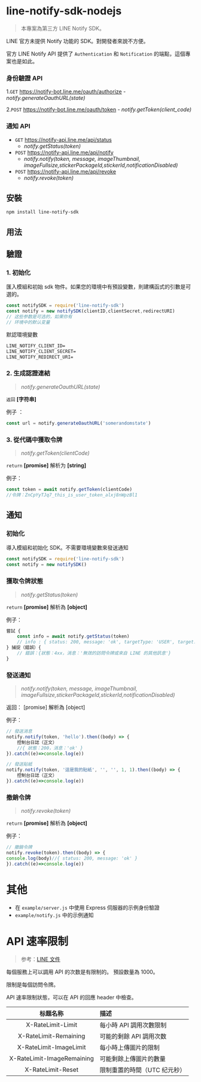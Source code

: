# line-notify-sdk-nodejs

> 本專案為第三方 LINE Notify SDK。

LINE 官方未提供 Notify 功能的 SDK。對開發者來說不方便。

官方 LINE Notify API 提供了 `Authentication` 和 `Notification` 的端點，這個專案也是如此。

### 身份驗證 API

1.`GET` https://notify-bot.line.me/oauth/authorize
    - *notify.generateOauthURL(state)*

2.`POST` https://notify-bot.line.me/oauth/token
    - *notify.getToken(client_code)*
    
### 通知 API
- `GET` https://notify-api.line.me/api/status
    - *notify.getStatus(token)*
- `POST` https://notify-api.line.me/api/notify
    - *notify.notify(token, message, imageThumbnail, imageFullsize,stickerPackageId,stickerId,notificationDisabled)*
- `POST` https://notify-api.line.me/api/revoke
    - *notify.revoke(token)*

## 安裝

`npm install line-notify-sdk`

## 用法

## 驗證

### 1. 初始化

匯入模組和初始 sdk 物件。如果您的環境中有預設變數，則建構函式的引數是可選的。

```javascript
const notifySDK = require('line-notify-sdk')
const notify = new notifySDK(clientID,clientSecret,redirectURI)
// 这些参数是可选的，如果你有
// 环境中的默认变量
```
默認環境變數
```md
LINE_NOTIFY_CLIENT_ID=
LINE_NOTIFY_CLIENT_SECRET=
LINE_NOTIFY_REDIRECT_URI=
```

### 2. 生成認證連結

> *notify.generateOauthURL(state)*

`返回` **[字符串]**

例子 ：
```javascript
const url = notify.generateOauthURL('somerandomstate')
```

### 3. 從代碼中獲取令牌
> *notify.getToken(clientCode)*

`return` **[promise]** 解析为 **[string]**

例子：
```javascript
const token = await notify.getToken(clientCode)
//令牌：ZnCpYyTJq7_this_is_user_token_alxj8nWpzBl1
```


## 通知

### 初始化

導入模組和初始化 SDK。不需要環境變數來發送通知

```javascript
const notifySDK = require('line-notify-sdk')
const notify = new notifySDK()
```

### 獲取令牌狀態
> *notify.getStatus(token)*

`return` **[promise]** 解析為 **[object]**

例子：
```javascript
嘗試 {
    const info = await notify.getStatus(token)
    // info : { status: 200, message: 'ok', targetType: 'USER', target: 'yiyu0x' }
} 捕捉（錯誤）{
    // 錯誤：{狀態：4xx，消息：'無效的訪問令牌或來自 LINE 的其他訊息'}
}
```
### 發送通知

> *notify.notify(token, message, imageThumbnail, imageFullsize,stickerPackageId,stickerId,notificationDisabled)*

返回： [promise] 解析為 [object]

例子：
```javascript
// 發送消息
notify.notify(token, 'hello').then((body) => {
    控制台日誌（正文）
    //{ 狀態：200，消息：'ok' }
}).catch((e)=>console.log(e))

// 發送貼紙
notify.notify(token, '這是我的貼紙', '', '', 1, 1).then((body) => {
    控制台日誌（正文）
}).catch((e)=>console.log(e))
```

### 撤銷令牌

> *notify.revoke(token)*

`return` **[promise]** 解析為 **[object]**

例子：
```javascript
// 撤銷令牌
notify.revoke(token).then((body) => {
console.log(body)//{ status: 200, message: 'ok' }
}).catch((e)=>console.log(e))
```

# 其他

- 在 `example/server.js` 中使用 Express 伺服器的示例身份驗證
- `example/notify.js` 中的示例通知

# API 速率限制

> 参考：[LINE 文件](https://notify-bot.line.me/doc/en/)

每個服務上可以調用 API 的次数是有限制的。
預設数量為 1000。

限制是每個訪問令牌。

API 速率限制狀態，可以在 API 的回應 header 中檢查。

|标题名称 |描述
|:----------:|:-------------
| X-RateLimit-Limit |每小時 API 調用次數限制
| X-RateLimit-Remaining |可能的剩餘 API 調用次数
| X-RateLimit-ImageLimit |每小時上傳圖片的限制
| X-RateLimit-ImageRemaining |可能剩餘上傳圖片的數量
| X-RateLimit-Reset |限制重置的時間（UTC 纪元秒）
